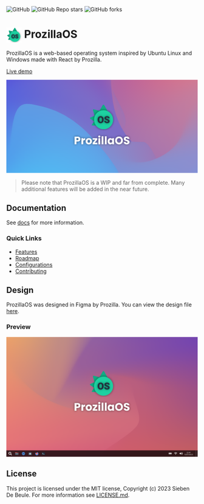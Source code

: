 <img alt="GitHub" src="https://img.shields.io/github/license/prozilla/Prozilla-OS"> <img alt="GitHub Repo stars" src="https://img.shields.io/github/stars/prozilla/prozilla-os"> <img alt="GitHub forks" src="https://img.shields.io/github/forks/prozilla/prozilla-os">

# <img src="public/media/logo.svg" width=200 height=200 style="width: 40px; height: 40px; vertical-align: middle; background: none;"/> ProzillaOS

ProzillaOS is a web-based operating system inspired by Ubuntu Linux and Windows made with React by Prozilla.

[Live demo](https://os.prozilla.dev/)

<img src="public/media/Banner2.png"/>

> Please note that ProzillaOS is a WIP and far from complete. Many additional features will be added in the near future.

## Documentation

See [docs](docs/README.md) for more information.

### Quick Links

- [Features](docs/features/README.md)
- [Roadmap](docs/roadmap/README.md)
- [Configurations](docs/configurations/README.md)
- [Contributing](docs/contributing/README.md)

## Design

ProzillaOS was designed in Figma by Prozilla. You can view the design file [here](https://www.figma.com/file/bEE5RyWgV0QILcXpZWEk2r/ProzillaOS?type=design&node-id=0%3A1&mode=design&t=7KR1tKCp9H5cK3hf-1).

### Preview

<img src="public/media/Banner.png"/>

## License

This project is licensed under the MIT license, Copyright (c) 2023 Sieben De Beule. For more information see [LICENSE.md](LICENSE.md).
